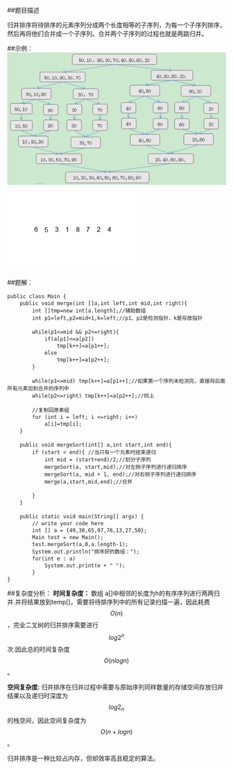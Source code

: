 ##题目描述

归并排序将待排序的元素序列分成两个长度相等的子序列，为每一个子序列排序，然后再将他们合并成一个子序列。合并两个子序列的过程也就是两路归并。

##示例： 
![](/assets/merge2.jpg)

![](/assets/mergesort.gif)


##题解： 


    public class Main {
        public void merge(int []a,int left,int mid,int right){
            int []tmp=new int[a.length];//辅助数组
            int p1=left,p2=mid+1,k=left;//p1、p2是检测指针，k是存放指针
    
            while(p1<=mid && p2<=right){
                if(a[p1]<=a[p2])
                    tmp[k++]=a[p1++];
                else
                    tmp[k++]=a[p2++];
            }
    
            while(p1<=mid) tmp[k++]=a[p1++];//如果第一个序列未检测完，直接将后面所有元素加到合并的序列中
            while(p2<=right) tmp[k++]=a[p2++];//同上
    
            //复制回原素组
            for (int i = left; i <=right; i++)
                a[i]=tmp[i];
        }
    
        public void mergeSort(int[] a,int start,int end){
            if (start < end){ //当只有一个元素时结束递归
                int mid = (start+end)/2;//划分子序列
                mergeSort(a, start,mid);//对左侧子序列进行递归排序
                mergeSort(a, mid + 1, end);//对右侧子序列进行递归排序
                merge(a,start,mid,end);//合并
    
            }
        }
    
        public static void main(String[] args) {
    	    // write your code here
            int [] a = {49,38,65,97,76,13,27,50};
            Main test = new Main();
            test.mergeSort(a,0,a.length-1);
            System.out.println("排序好的数组：");
            for(int e : a)
                System.out.print(e + " ");
            }
    }
 
##复杂度分析：
**时间复杂度：** 数组 a[]中相邻的长度为h的有序序列进行两两归并.并将结果放到temp[]，需要将待排序列中的所有记录扫描一遍，因此耗费$$O(n)$$，完全二叉树的归并排序需要进行$$log{2^n}$$次.因此总的时间复杂度$$O(nlogn)$$。

**空间复杂度:** 归并排序在归并过程中需要与原始序列同样数量的存储空间存放归并结果以及递归时深度为$$log{2_n}$$的栈空间，因此空间复杂度为$$O(n+logn)$$。   

归并排序是一种比较占内存，但却效率高且稳定的算法。